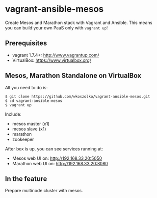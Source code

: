 vagrant-ansible-mesos
====================
Create Mesos and  Marathon stack with Vagrant and Ansible. This means you can build your own PaaS only with `vagrant up`!

Prerequisites
----
* vagrant 1.7.4+: <http://www.vagrantup.com/>
* VirtualBox: <https://www.virtualbox.org/>

Mesos, Marathon Standalone on VirtualBox
----

All you need to do is:
```shell
$ git clone https://github.com/wkoszolko/vagrant-ansible-mesos.git
$ cd vagrant-ansible-mesos
$ vagrant up
```

Include:
* mesos master (x1)
* mesos slave (x1)
* marathon
* zookeeper

After box is up, you can see services running at:
* Mesos web UI on: http://192.168.33.20:5050
* Marathon web UI on: http://192.168.33.20:8080

In the feature
----
Prepare multinode cluster with mesos.
